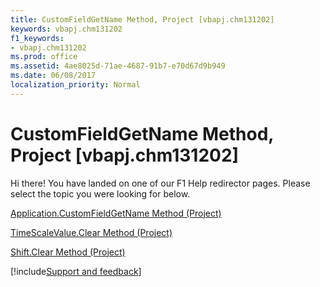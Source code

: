 ```yaml
---
title: CustomFieldGetName Method, Project [vbapj.chm131202]
keywords: vbapj.chm131202
f1_keywords:
- vbapj.chm131202
ms.prod: office
ms.assetid: 4ae8025d-71ae-4687-91b7-e70d67d9b949
ms.date: 06/08/2017
localization_priority: Normal
---
```



# CustomFieldGetName Method, Project [vbapj.chm131202]

Hi there! You have landed on one of our F1 Help redirector pages. Please select the topic you were looking for below.

[Application.CustomFieldGetName Method (Project)](https://msdn.microsoft.com/library/c68a6aae-7350-e4b5-318b-3d11b77847de%28Office.15%29.aspx)

[TimeScaleValue.Clear Method (Project)](https://msdn.microsoft.com/library/3ed3a584-5496-cdf4-eafa-e0ecdd01edfd%28Office.15%29.aspx)

[Shift.Clear Method (Project)](https://msdn.microsoft.com/library/89243732-8c83-ba1e-01ff-fdbfa4d4c4d2%28Office.15%29.aspx)

[!include[Support and feedback](~/includes/feedback-boilerplate.md)]